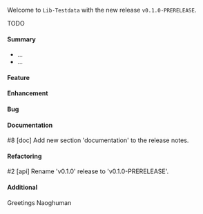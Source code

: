 Welcome to `Lib-Testdata` with the new release `v0.1.0-PRERELEASE`.

TODO



#### Summary
* ...
* ...



#### Feature



#### Enhancement



#### Bug



#### Documentation
#8 [doc] Add new section 'documentation' to the release notes.



#### Refactoring
#2 [api] Rename 'v0.1.0' release to 'v0.1.0-PRERELEASE'.



#### Additional



Greetings
Naoghuman



[//]: # (Issues which will be integrated in this release)



[//]: # (Images)



[//]: # (Links)
